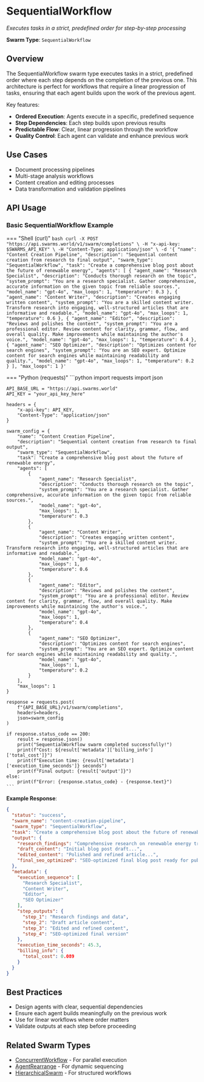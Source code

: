 # SequentialWorkflow

*Executes tasks in a strict, predefined order for step-by-step processing*

**Swarm Type**: `SequentialWorkflow`

## Overview

The SequentialWorkflow swarm type executes tasks in a strict, predefined order where each step depends on the completion of the previous one. This architecture is perfect for workflows that require a linear progression of tasks, ensuring that each agent builds upon the work of the previous agent.

Key features:
- **Ordered Execution**: Agents execute in a specific, predefined sequence
- **Step Dependencies**: Each step builds upon previous results
- **Predictable Flow**: Clear, linear progression through the workflow
- **Quality Control**: Each agent can validate and enhance previous work

## Use Cases

- Document processing pipelines
- Multi-stage analysis workflows
- Content creation and editing processes
- Data transformation and validation pipelines

## API Usage

### Basic SequentialWorkflow Example

=== "Shell (curl)"
    ```bash
    curl -X POST "https://api.swarms.world/v1/swarm/completions" \
      -H "x-api-key: $SWARMS_API_KEY" \
      -H "Content-Type: application/json" \
      -d '{
        "name": "Content Creation Pipeline",
        "description": "Sequential content creation from research to final output",
        "swarm_type": "SequentialWorkflow",
        "task": "Create a comprehensive blog post about the future of renewable energy",
        "agents": [
          {
            "agent_name": "Research Specialist",
            "description": "Conducts thorough research on the topic",
            "system_prompt": "You are a research specialist. Gather comprehensive, accurate information on the given topic from reliable sources.",
            "model_name": "gpt-4o",
            "max_loops": 1,
            "temperature": 0.3
          },
          {
            "agent_name": "Content Writer",
            "description": "Creates engaging written content",
            "system_prompt": "You are a skilled content writer. Transform research into engaging, well-structured articles that are informative and readable.",
            "model_name": "gpt-4o",
            "max_loops": 1,
            "temperature": 0.6
          },
          {
            "agent_name": "Editor",
            "description": "Reviews and polishes the content",
            "system_prompt": "You are a professional editor. Review content for clarity, grammar, flow, and overall quality. Make improvements while maintaining the author's voice.",
            "model_name": "gpt-4o",
            "max_loops": 1,
            "temperature": 0.4
          },
          {
            "agent_name": "SEO Optimizer",
            "description": "Optimizes content for search engines",
            "system_prompt": "You are an SEO expert. Optimize content for search engines while maintaining readability and quality.",
            "model_name": "gpt-4o",
            "max_loops": 1,
            "temperature": 0.2
          }
        ],
        "max_loops": 1
      }'
    ```

=== "Python (requests)"
    ```python
    import requests
    import json

    API_BASE_URL = "https://api.swarms.world"
    API_KEY = "your_api_key_here"
    
    headers = {
        "x-api-key": API_KEY,
        "Content-Type": "application/json"
    }
    
    swarm_config = {
        "name": "Content Creation Pipeline",
        "description": "Sequential content creation from research to final output",
        "swarm_type": "SequentialWorkflow",
        "task": "Create a comprehensive blog post about the future of renewable energy",
        "agents": [
            {
                "agent_name": "Research Specialist",
                "description": "Conducts thorough research on the topic",
                "system_prompt": "You are a research specialist. Gather comprehensive, accurate information on the given topic from reliable sources.",
                "model_name": "gpt-4o",
                "max_loops": 1,
                "temperature": 0.3
            },
            {
                "agent_name": "Content Writer",
                "description": "Creates engaging written content",
                "system_prompt": "You are a skilled content writer. Transform research into engaging, well-structured articles that are informative and readable.",
                "model_name": "gpt-4o",
                "max_loops": 1,
                "temperature": 0.6
            },
            {
                "agent_name": "Editor",
                "description": "Reviews and polishes the content",
                "system_prompt": "You are a professional editor. Review content for clarity, grammar, flow, and overall quality. Make improvements while maintaining the author's voice.",
                "model_name": "gpt-4o",
                "max_loops": 1,
                "temperature": 0.4
            },
            {
                "agent_name": "SEO Optimizer",
                "description": "Optimizes content for search engines",
                "system_prompt": "You are an SEO expert. Optimize content for search engines while maintaining readability and quality.",
                "model_name": "gpt-4o",
                "max_loops": 1,
                "temperature": 0.2
            }
        ],
        "max_loops": 1
    }
    
    response = requests.post(
        f"{API_BASE_URL}/v1/swarm/completions",
        headers=headers,
        json=swarm_config
    )
    
    if response.status_code == 200:
        result = response.json()
        print("SequentialWorkflow swarm completed successfully!")
        print(f"Cost: ${result['metadata']['billing_info']['total_cost']}")
        print(f"Execution time: {result['metadata']['execution_time_seconds']} seconds")
        print(f"Final output: {result['output']}")
    else:
        print(f"Error: {response.status_code} - {response.text}")
    ```

**Example Response**:
```json
{
  "status": "success",
  "swarm_name": "content-creation-pipeline",
  "swarm_type": "SequentialWorkflow",
  "task": "Create a comprehensive blog post about the future of renewable energy",
  "output": {
    "research_findings": "Comprehensive research on renewable energy trends...",
    "draft_content": "Initial blog post draft...",
    "edited_content": "Polished and refined article...",
    "final_seo_optimized": "SEO-optimized final blog post ready for publication..."
  },
  "metadata": {
    "execution_sequence": [
      "Research Specialist",
      "Content Writer", 
      "Editor",
      "SEO Optimizer"
    ],
    "step_outputs": {
      "step_1": "Research findings and data",
      "step_2": "Draft article content",
      "step_3": "Edited and refined content",
      "step_4": "SEO-optimized final version"
    },
    "execution_time_seconds": 45.3,
    "billing_info": {
      "total_cost": 0.089
    }
  }
}
```

## Best Practices

- Design agents with clear, sequential dependencies
- Ensure each agent builds meaningfully on the previous work
- Use for linear workflows where order matters
- Validate outputs at each step before proceeding

## Related Swarm Types

- [ConcurrentWorkflow](concurrent_workflow.md) - For parallel execution
- [AgentRearrange](agent_rearrange.md) - For dynamic sequencing
- [HierarchicalSwarm](hierarchical_swarm.md) - For structured workflows